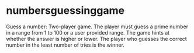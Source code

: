# numbersguessinggame
Guess a number: Two-player game. The player must guess a prime number in a range  from 1 to 100 or a user provided range. The game hints at whether the answer is higher or lower. The player who guesses the correct number in the least number of tries is the winner. 
